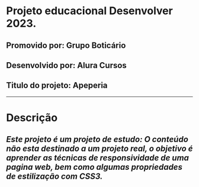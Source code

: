 
<h1> Projeto educacional Desenvolver 2023.</h1>

<h2> Promovido por: Grupo Boticário </h2>

<h2> Desenvolvido por: Alura Cursos </h1>

<h2> Titulo do projeto: <strong>Apeperia</strong></h2>
<hr>
<h1> Descrição</h1>

<h2><em> Este projeto é um projeto de estudo:
    O conteúdo não esta destinado a um projeto real, o objetivo é aprender as técnicas de responsividade de uma pagina web, bem como algumas propriedades de estilização com CSS3.</em><h2>

